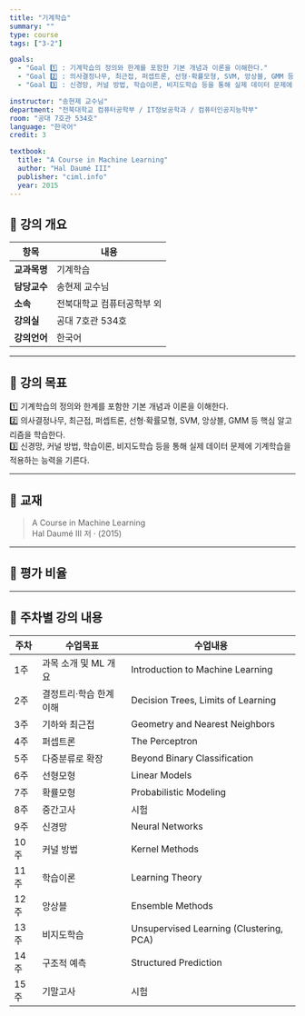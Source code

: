 ```yaml
---
title: "기계학습"
summary: ""
type: course
tags: ["3-2"]

goals:
  - "Goal 1️⃣ : 기계학습의 정의와 한계를 포함한 기본 개념과 이론을 이해한다."
  - "Goal 2️⃣ : 의사결정나무, 최근접, 퍼셉트론, 선형·확률모형, SVM, 앙상블, GMM 등 핵심 알고리즘을 학습한다."
  - "Goal 3️⃣ : 신경망, 커널 방법, 학습이론, 비지도학습 등을 통해 실제 데이터 문제에 기계학습을 적용하는 능력을 기른다."

instructor: "송현제 교수님"
department: "전북대학교 컴퓨터공학부 / IT정보공학과 / 컴퓨터인공지능학부"
room: "공대 7호관 534호"
language: "한국어"
credit: 3

textbook:
  title: "A Course in Machine Learning"
  author: "Hal Daumé III"
  publisher: "ciml.info"
  year: 2015
---
```


<!--more-->

## 📘 강의 개요

| 항목 | 내용 |
|------|------|
| **교과목명** | 기계학습 |
| **담당교수** | 송현제 교수님 |
| **소속** | 전북대학교 컴퓨터공학부 외 |
| **강의실** | 공대 7호관 534호 |
| **강의언어** | 한국어 |

---

## 🎯 강의 목표

1️⃣ 기계학습의 정의와 한계를 포함한 기본 개념과 이론을 이해한다.  
2️⃣ 의사결정나무, 최근접, 퍼셉트론, 선형·확률모형, SVM, 앙상블, GMM 등 핵심 알고리즘을 학습한다.  
3️⃣ 신경망, 커널 방법, 학습이론, 비지도학습 등을 통해 실제 데이터 문제에 기계학습을 적용하는 능력을 기른다.

---

## 📖 교재

> A Course in Machine Learning  
> Hal Daumé III 저 · (2015)

---

## 🧮 평가 비율

<canvas id="chart-ml" width="400" height="400"></canvas>
<script src="https://cdn.jsdelivr.net/npm/chart.js"></script>
<script>
const cML = document.getElementById('chart-ml');
new Chart(cML, {
  type: 'pie',
  data: {
    labels: ['중간고사', '기말고사', '출석', '과제'],
    datasets: [{ data: [30, 30, 10, 30], backgroundColor: ['#9ad0f5','#ffb7b2','#ffdac1','#b5ead7'], borderColor:'#222', borderWidth:2 }]
  },
  options: { plugins:{ legend:{ position:'bottom' } } }
});
</script>

---

## 📆 주차별 강의 내용

| 주차 | 수업목표 | 수업내용 |
|------|-----------|-----------|
| 1주 | 과목 소개 및 ML 개요 | Introduction to Machine Learning |
| 2주 | 결정트리·학습 한계 이해 | Decision Trees, Limits of Learning |
| 3주 | 기하와 최근접 | Geometry and Nearest Neighbors |
| 4주 | 퍼셉트론 | The Perceptron |
| 5주 | 다중분류로 확장 | Beyond Binary Classification |
| 6주 | 선형모형 | Linear Models |
| 7주 | 확률모형 | Probabilistic Modeling |
| 8주 | 중간고사 | 시험 |
| 9주 | 신경망 | Neural Networks |
| 10주 | 커널 방법 | Kernel Methods |
| 11주 | 학습이론 | Learning Theory |
| 12주 | 앙상블 | Ensemble Methods |
| 13주 | 비지도학습 | Unsupervised Learning (Clustering, PCA) |
| 14주 | 구조적 예측 | Structured Prediction |
| 15주 | 기말고사 | 시험 |
